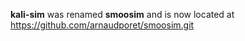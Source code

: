 **kali-sim** was renamed **smoosim** and is now located at https://github.com/arnaudporet/smoosim.git
